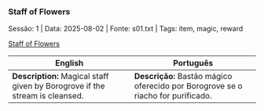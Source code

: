 ### Staff of Flowers

Sessão: 1 | Data: 2025-08-02 | Fonte: s01.txt | Tags: item, magic, reward

[Staff of Flowers](staff_of_flowers.png)

| English | Português |
|---------|-----------|
| **Description:** Magical staff given by Borogrove if the stream is cleansed. | **Descrição:** Bastão mágico oferecido por Borogrove se o riacho for purificado. |
